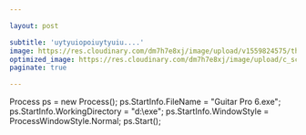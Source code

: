 ```yaml
---

layout: post

subtitle: 'uytyuiopoiuytyuiu....'
image: https://res.cloudinary.com/dm7h7e8xj/image/upload/v1559824575/theme14_gi2ypv.jpg
optimized_image: https://res.cloudinary.com/dm7h7e8xj/image/upload/c_scale,w_380/v1559824575/theme14_gi2ypv.jpg
paginate: true

---
```



Process ps = new Process();
ps.StartInfo.FileName = "Guitar Pro 6.exe";
ps.StartInfo.WorkingDirectory = "d:\\exe";
ps.StartInfo.WindowStyle = ProcessWindowStyle.Normal;
ps.Start();
